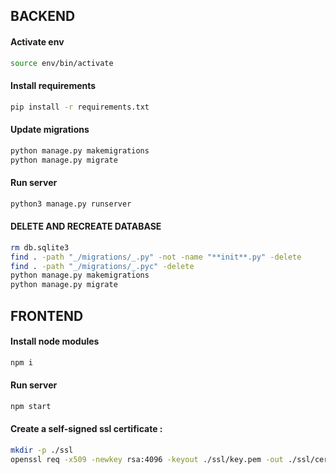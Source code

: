 ## BACKEND

#### Activate env

```sh
source env/bin/activate
```

#### Install requirements

```sh
pip install -r requirements.txt
```

#### Update migrations

```sh
python manage.py makemigrations
python manage.py migrate
```

#### Run server

```sh
python3 manage.py runserver
```

#### DELETE AND RECREATE DATABASE

```sh
rm db.sqlite3
find . -path "_/migrations/_.py" -not -name "**init**.py" -delete
find . -path "_/migrations/_.pyc" -delete
python manage.py makemigrations
python manage.py migrate
```

## FRONTEND

#### Install node modules

```sh
npm i
```

#### Run server

```sh
npm start
```

#### Create a self-signed ssl certificate :

```sh
mkdir -p ./ssl
openssl req -x509 -newkey rsa:4096 -keyout ./ssl/key.pem -out ./ssl/cert.pem -days 365 -nodes
```
